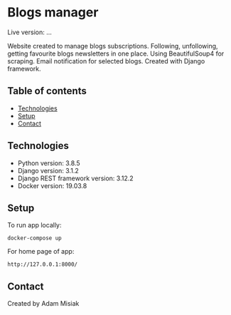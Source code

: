 # Blogs manager

Live version: ...

Website created to manage blogs subscriptions. Following, unfollowing, getting favourite blogs newsletters in one place. Using BeautifulSoup4 for scraping. Email notification for selected blogs. Created with Django framework.


## Table of contents
* [Technologies](#technologies)
* [Setup](#setup)
* [Contact](#contact)

## Technologies
* Python version: 3.8.5
* Django version: 3.1.2
* Django REST framework version: 3.12.2
* Docker version: 19.03.8

## Setup
To run app locally:
```
docker-compose up
```

For home page of app:
```
http://127.0.0.1:8000/
```

## Contact
Created by Adam Misiak
